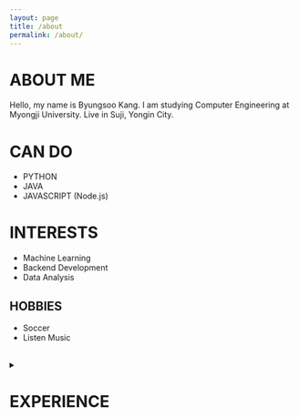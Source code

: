 ```yaml
---
layout: page
title: /about
permalink: /about/
---
```


# ABOUT ME
Hello, my name is Byungsoo Kang.
I am studying Computer Engineering at Myongji University.
Live in Suji, Yongin City.

# CAN DO
- PYTHON
- JAVA
- JAVASCRIPT (Node.js)

# INTERESTS
- Machine Learning
- Backend Development
- Data Analysis

## HOBBIES
- Soccer
- Listen Music

<br>

<details>
  <summary><h1>EXPERIENCE</h1></summary>

  <h1>~2020.02</h1>
  graduated 풍덕고등학교
  
  <h1>2021.03~</h1>
  enroll Myongji University

  <h1>2021.12 ~ 2023.09</h1>
  ROK Air Force 833rd class

  <h1>2024.07 ~ 2024.08</h1>
  NIPA-Google ML 부트캠프 협력 실무 프로젝트

</details>